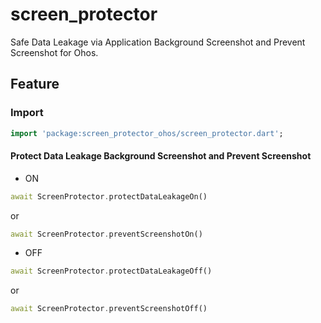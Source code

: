 # screen_protector

Safe Data Leakage via Application Background Screenshot and Prevent Screenshot for Ohos.

## Feature

### Import

```dart
import 'package:screen_protector_ohos/screen_protector.dart';
```


#### Protect Data Leakage Background Screenshot and Prevent Screenshot

- ON

```dart
await ScreenProtector.protectDataLeakageOn()
```

or

```dart
await ScreenProtector.preventScreenshotOn()
```

- OFF

```dart
await ScreenProtector.protectDataLeakageOff()
```

or

```dart
await ScreenProtector.preventScreenshotOff()
```
